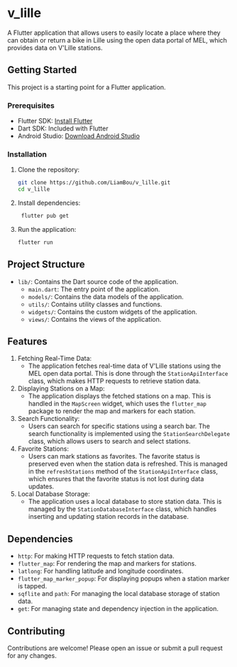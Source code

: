 # v_lille

A Flutter application that allows users to easily locate a place where they can obtain or return a bike in Lille using the open data portal of MEL, which provides data on V'Lille stations.

## Getting Started

This project is a starting point for a Flutter application.

### Prerequisites

- Flutter SDK: [Install Flutter](https://flutter.dev/docs/get-started/install)
- Dart SDK: Included with Flutter
- Android Studio: [Download Android Studio](https://developer.android.com/studio)

### Installation

1. Clone the repository:
   ```sh
   git clone https://github.com/LiamBou/v_lille.git
   cd v_lille
   ```
2. Install dependencies:
   ```sh
    flutter pub get
    ```
3. Run the application:
   ```sh
   flutter run
   ```

## Project Structure

- `lib/`: Contains the Dart source code of the application.
  - `main.dart`: The entry point of the application.
  - `models/`: Contains the data models of the application.
  - `utils/`: Contains utility classes and functions.
  - `widgets/`: Contains the custom widgets of the application.
  - `views/`: Contains the views of the application.

## Features

1. Fetching Real-Time Data: 
   - The application fetches real-time data of V'Lille stations using the MEL open data portal. This is done through the `StationApiInterface` class, which makes HTTP requests to retrieve station data.
2. Displaying Stations on a Map:
    - The application displays the fetched stations on a map. This is handled in the `MapScreen` widget, which uses the `flutter_map` package to render the map and markers for each station.
3. Search Functionality:
    - Users can search for specific stations using a search bar. The search functionality is implemented using the `StationSearchDelegate` class, which allows users to search and select stations.
4. Favorite Stations:
    - Users can mark stations as favorites. The favorite status is preserved even when the station data is refreshed. This is managed in the `refreshStations` method of the `StationApiInterface` class, which ensures that the favorite status is not lost during data updates.
5. Local Database Storage:
    - The application uses a local database to store station data. This is managed by the `StationDatabaseInterface` class, which handles inserting and updating station records in the database.

## Dependencies

- `http`: For making HTTP requests to fetch station data.
- `flutter_map`: For rendering the map and markers for stations.
- `latlong`: For handling latitude and longitude coordinates.
- `flutter_map_marker_popup`: For displaying popups when a station marker is tapped.
- `sqflite` and `path`: For managing the local database storage of station data.
- `get`: For managing state and dependency injection in the application.

## Contributing

Contributions are welcome! Please open an issue or submit a pull request for any changes.
